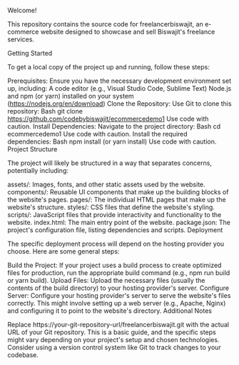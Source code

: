 Welcome!

This repository contains the source code for freelancerbiswajit, an e-commerce website designed to showcase and sell Biswajit's freelance services.

Getting Started

To get a local copy of the project up and running, follow these steps:

Prerequisites:
  Ensure you have the necessary development environment set up, including:
A code editor (e.g., Visual Studio Code, Sublime Text)
Node.js and npm (or yarn) installed on your system (https://nodejs.org/en/download)
Clone the Repository:
Use Git to clone this repository:
Bash
git clone https://github.com/codebybiswajit/ecommercedemo1
Use code with caution.
Install Dependencies:
Navigate to the project directory:
Bash
cd ecommercedemo1
Use code with caution.
Install the required dependencies:
Bash
npm install (or yarn install)
Use code with caution.
Project Structure

The project will likely be structured in a way that separates concerns, potentially including:

assets/: Images, fonts, and other static assets used by the website.
components/: Reusable UI components that make up the building blocks of the website's pages.
pages/: The individual HTML pages that make up the website's structure.
styles/: CSS files that define the website's styling.
scripts/: JavaScript files that provide interactivity and functionality to the website.
index.html: The main entry point of the website.
package.json: The project's configuration file, listing dependencies and scripts.
Deployment

The specific deployment process will depend on the hosting provider you choose. Here are some general steps:

Build the Project:
If your project uses a build process to create optimized files for production, run the appropriate build command (e.g., npm run build or yarn build).
Upload Files:
Upload the necessary files (usually the contents of the build directory) to your hosting provider's server.
Configure Server:
Configure your hosting provider's server to serve the website's files correctly. This might involve setting up a web server (e.g., Apache, Nginx) and configuring it to point to the website's directory.
Additional Notes

Replace https://your-git-repository-url/freelancerbiswajit.git with the actual URL of your Git repository.
This is a basic guide, and the specific steps might vary depending on your project's setup and chosen technologies.
Consider using a version control system like Git to track changes to your codebase.
